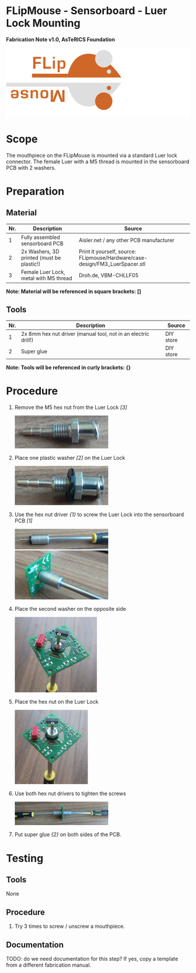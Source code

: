 # FLipMouse - Sensorboard - Luer Lock Mounting

**Fabrication Note v1.0, AsTeRICS Foundation**

![FLipMouseLogo](./img/flipmouseLogo.png)

# Scope

The mouthpiece on the FLipMouse is mounted via a standard Luer lock connector. The female Luer with a M5 thread is mounted in the sensorboard PCB with 2 washers.

# Preparation

## Material

| Nr.  | Description                               | Source                                                       |
| ---- | ----------------------------------------- | ------------------------------------------------------------ |
| 1    | Fully assembled sensorboard PCB           | Aisler.net / any other PCB manufacturer                      |
| 2    | 2x Washers, 3D printed (must be plastic!) | Print it yourself, source: FLipmouse/Hardware/case-design/FM3_LuerSpacer.stl |
| 3    | Female Luer Lock, metal with M5 thread    | Droh.de, VBM-CHLLF05                                         |


__Note: Material will be referenced in square brackets: []__

## Tools

| Nr.  | Description                                                  | Source    |
| ---- | ------------------------------------------------------------ | --------- |
| 1    | 2x 8mm hex nut driver (manual tool, not in an electric drill!) | DIY store |
| 2    | Super glue                                                   | DIY store |


__Note: Tools will be referenced in curly brackets: {}__

<div style="page-break-after: always; break-after: page;"></div>

# Procedure

1. Remove the M5 hex nut from the Luer Lock _[3]_

   <img src="./img/1_luer.jpg" style="zoom:25%;" />

2. Place one plastic washer _[2]_ on the Luer Lock 

   <img src="./img/2_luer_spacer.jpg" style="zoom:25%;" />

3. Use the hex nut driver _{1}_ to screw the Luer Lock into the sensorboard PCB _[1]_

   <img src="./img/3_luer_tool.jpg" style="zoom:25%;" />

   <img src="./img/4_luer_pcb.jpg" style="zoom:25%;" />

4. Place the second washer on the opposite side

   <img src="./img/5_luer_pcb_spacer2.jpg" style="zoom:25%;" />

5. Place the hex nut on the Luer Lock

   <img src="./img/6_luer_spacer_nut.jpg" style="zoom:25%;" />

6. Use both hex nut drivers to tighten the screws

   <img src="./img/7_final.jpg" style="zoom:25%;" />

7. Put super glue _{2}_ on both sides of the PCB.


# Testing

## Tools

None

## Procedure

1. Try 3 times to screw / unscrew a mouthpiece.

## Documentation

TODO: do we need documentation for this step? If yes, copy a template from a different fabrication manual.
